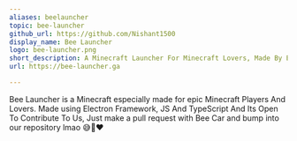 ```yaml
---
aliases: beelauncher
topic: bee-launcher
github_url: https://github.com/Nishant1500
display_name: Bee Launcher
logo: bee-launcher.png
short_description: A Minecraft Launcher For Minecraft Lovers, Made By Epic Peoples
url: https://bee-launcher.ga

---
```

Bee Launcher is a Minecraft especially made for epic Minecraft Players And Lovers. Made using Electron Framework, JS And TypeScript And Its Open To Contribute To Us, Just make a pull request with Bee Car and bump into our repository lmao 😅🙂❤️
